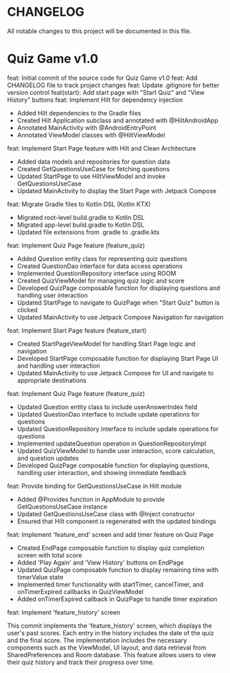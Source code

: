 # CHANGELOG

All notable changes to this project will be documented in this file.

# Quiz Game v1.0

feat: Initial commit of the source code for Quiz Game v1.0
feat: Add CHANGELOG file to track project changes
feat: Update .gitignore for better version control
feat(start): Add start page with "Start Quiz" and "View History" buttons
feat: Implement Hilt for dependency injection

- Added Hilt dependencies to the Gradle files
- Created Hilt Application subclass and annotated with @HiltAndroidApp
- Annotated MainActivity with @AndroidEntryPoint
- Annotated ViewModel classes with @HiltViewModel

feat: Implement Start Page feature with Hilt and Clean Architecture

- Added data models and repositories for question data
- Created GetQuestionsUseCase for fetching questions
- Updated StartPage to use HiltViewModel and invoke GetQuestionsUseCase
- Updated MainActivity to display the Start Page with Jetpack Compose

feat: Migrate Gradle files to Kotlin DSL (Kotlin KTX)

- Migrated root-level build.gradle to Kotlin DSL
- Migrated app-level build.gradle to Kotlin DSL
- Updated file extensions from .gradle to .gradle.kts

feat: Implement Quiz Page feature (feature_quiz)

- Added Question entity class for representing quiz questions
- Created QuestionDao interface for data access operations
- Implemented QuestionRepository interface using ROOM
- Created QuizViewModel for managing quiz logic and score
- Developed QuizPage composable function for displaying questions and handling user interaction
- Updated StartPage to navigate to QuizPage when "Start Quiz" button is clicked
- Updated MainActivity to use Jetpack Compose Navigation for navigation

feat: Implement Start Page feature (feature_start)

- Created StartPageViewModel for handling Start Page logic and navigation
- Developed StartPage composable function for displaying Start Page UI and handling user interaction
- Updated MainActivity to use Jetpack Compose for UI and navigate to appropriate destinations

feat: Implement Quiz Page feature (feature_quiz)

- Updated Question entity class to include userAnswerIndex field
- Updated QuestionDao interface to include update operations for questions
- Updated QuestionRepository interface to include update operations for questions
- Implemented updateQuestion operation in QuestionRepositoryImpl
- Updated QuizViewModel to handle user interaction, score calculation, and question updates
- Developed QuizPage composable function for displaying questions, handling user interaction, and
  showing immediate feedback

feat: Provide binding for GetQuestionsUseCase in Hilt module

- Added @Provides function in AppModule to provide GetQuestionsUseCase instance
- Updated GetQuestionsUseCase class with @Inject constructor
- Ensured that Hilt component is regenerated with the updated bindings

feat: Implement 'feature_end' screen and add timer feature on Quiz Page

- Created EndPage composable function to display quiz completion screen with total score
- Added 'Play Again' and 'View History' buttons on EndPage
- Updated QuizPage composable function to display remaining time with timerValue state
- Implemented timer functionality with startTimer, cancelTimer, and onTimerExpired callbacks in
  QuizViewModel
- Added onTimerExpired callback in QuizPage to handle timer expiration

feat: Implement 'feature_history' screen

This commit implements the 'feature_history' screen, which displays the user's past scores. Each
entry in the history includes the date of the quiz and the final score. The implementation includes
the necessary components such as the ViewModel, UI layout, and data retrieval from SharedPreferences
and Room database. This feature allows users to view their quiz history and track their progress
over time.
